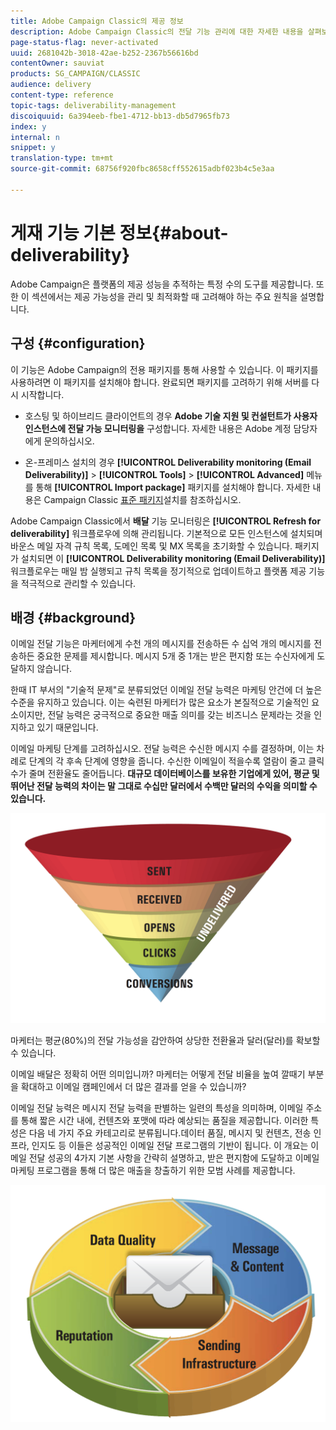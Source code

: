```yaml
---
title: Adobe Campaign Classic의 제공 정보
description: Adobe Campaign Classic의 전달 기능 관리에 대한 자세한 내용을 살펴보십시오.
page-status-flag: never-activated
uuid: 2681042b-3018-42ae-b252-2367b56616bd
contentOwner: sauviat
products: SG_CAMPAIGN/CLASSIC
audience: delivery
content-type: reference
topic-tags: deliverability-management
discoiquuid: 6a394eeb-fbe1-4712-bb13-db5d7965fb73
index: y
internal: n
snippet: y
translation-type: tm+mt
source-git-commit: 68756f920fbc8658cff552615adbf023b4c5e3aa

---
```



# 게재 기능 기본 정보{#about-deliverability}

Adobe Campaign은 플랫폼의 제공 성능을 추적하는 특정 수의 도구를 제공합니다. 또한 이 섹션에서는 제공 가능성을 관리 및 최적화할 때 고려해야 하는 주요 원칙을 설명합니다.

## 구성 {#configuration}

이 기능은 Adobe Campaign의 전용 패키지를 통해 사용할 수 있습니다. 이 패키지를 사용하려면 이 패키지를 설치해야 합니다. 완료되면 패키지를 고려하기 위해 서버를 다시 시작합니다.
* 호스팅 및 하이브리드 클라이언트의 경우 **Adobe 기술 지원 및 컨설턴트가 사용자 인스턴스에 전달 가능 모니터링을** 구성합니다. 자세한 내용은 Adobe 계정 담당자에게 문의하십시오.

* 온-프레미스 설치의 경우 **[!UICONTROL Deliverability monitoring (Email Deliverability)]** > **[!UICONTROL Tools]** > **[!UICONTROL Advanced]** 메뉴를 통해 **[!UICONTROL Import package]** 패키지를 설치해야 합니다. 자세한 내용은 Campaign Classic [표준 패키지](../../installation/using/installing-campaign-standard-packages.md)설치를 참조하십시오.

Adobe Campaign Classic에서 **배달** 기능 모니터링은 **[!UICONTROL Refresh for deliverability]** 워크플로우에 의해 관리됩니다. 기본적으로 모든 인스턴스에 설치되며 바운스 메일 자격 규칙 목록, 도메인 목록 및 MX 목록을 초기화할 수 있습니다. 패키지가 설치되면 이 **[!UICONTROL Deliverability monitoring (Email Deliverability)]** 워크플로우는 매일 밤 실행되고 규칙 목록을 정기적으로 업데이트하고 플랫폼 제공 기능을 적극적으로 관리할 수 있습니다.

## 배경 {#background}

이메일 전달 기능은 마케터에게 수천 개의 메시지를 전송하든 수 십억 개의 메시지를 전송하든 중요한 문제를 제시합니다. 메시지 5개 중 1개는 받은 편지함 또는 수신자에게 도달하지 않습니다.

한때 IT 부서의 &quot;기술적 문제&quot;로 분류되었던 이메일 전달 능력은 마케팅 안건에 더 높은 수준을 유지하고 있습니다. 이는 숙련된 마케터가 많은 요소가 본질적으로 기술적인 요소이지만, 전달 능력은 궁극적으로 중요한 매출 의미를 갖는 비즈니스 문제라는 것을 인지하고 있기 때문입니다.

이메일 마케팅 단계를 고려하십시오. 전달 능력은 수신한 메시지 수를 결정하며, 이는 차례로 단계의 각 후속 단계에 영향을 줍니다. 수신한 이메일이 적을수록 열람이 줄고 클릭 수가 줄며 전환율도 줄어듭니다. **대규모 데이터베이스를 보유한 기업에게 있어, 평균 및 뛰어난 전달 능력의 차이는 말 그대로 수십만 달러에서 수백만 달러의 수익을 의미할 수 있습니다.**

![](assets/deliverability_overview_1.png)

마케터는 평균(80%)의 전달 가능성을 감안하여 상당한 전환율과 달러(달러)를 확보할 수 있습니다.

이메일 배달은 정확히 어떤 의미입니까? 마케터는 어떻게 전달 비율을 높여 깔때기 부분을 확대하고 이메일 캠페인에서 더 많은 결과를 얻을 수 있습니까?

이메일 전달 능력은 메시지 전달 능력을 판별하는 일련의 특성을 의미하며, 이메일 주소를 통해 짧은 시간 내에, 컨텐츠와 포맷에 따라 예상되는 품질을 제공합니다. 이러한 특성은 다음 네 가지 주요 카테고리로 분류됩니다.데이터 품질, 메시지 및 컨텐츠, 전송 인프라, 인지도 등 이들은 성공적인 이메일 전달 프로그램의 기반이 됩니다. 이 개요는 이메일 전달 성공의 4가지 기본 사항을 간략히 설명하고, 받은 편지함에 도달하고 이메일 마케팅 프로그램을 통해 더 많은 매출을 창출하기 위한 모범 사례를 제공합니다.

![](assets/deliverability_overview_2.png)
